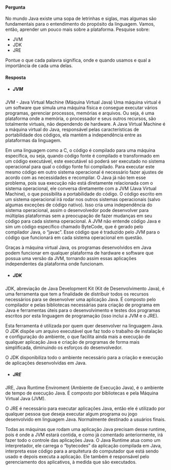 #### Pergunta
No mundo Java existe uma sopa de letrinhas e siglas, mas algumas são fundamentais para o entendimento do propósito da linguagem. Vamos, então, aprender um pouco mais sobre a plataforma. Pesquise sobre:

- JVM
- JDK
- JRE

Pontue o que cada palavra significa, onde e quando usamos e qual a importância de cada uma delas.

#### Resposta

* ##### JVM
JVM - Java Virtual Machine (Máquina Virtual Java)
Uma máquina virtual é um software que simula uma máquina física e consegue executar vários programas, gerenciar processos, memórias e arquivos. Ou seja, é uma plataforma onde a memória, o processador e seus outros recursos, são totalmente virtuais, não dependendo de hardware. 
A Java Virtual Machine é a máquina virtual do Java, responsável pelas características de portabilidade dos códigos, ela mantém a independência entre as plataformas da linguagem.

Em uma linguagem como a C, o código é compilado para uma máquina específica, ou seja, quando código fonte é compilado e transformado em um código executável, este executável só poderá ser executado no sistema operacional para qual o código fonte foi compilado. Para executar este mesmo código em outro sistema operacional é necessário fazer ajustes de acordo com as necessidades e recompilar.
O Java já não tem esse problema, pois sua execução não está diretamente relacionada com o sistema operacional, ele conversa diretamente com a JVM (Java Virtual Machine), o que possibilita a portabilidade do código. O código escrito em um sistema operacional irá rodar nos outros sistemas operacionais (salvo algumas exceções de código nativo). Isso cria uma independência do sistema operacional, assim o desenvolvedor pode desenvolver para múltiplas plataformas sem a preocupação de fazer mudanças em seu código para cada sistema operacional.
A JVM não entende código Java e sim um código específico chamado ByteCode, que é gerado pelo compilador Java, o “javac”. Esse código que é traduzido pelo JVM para o código que funcionará em cada sistema operacional em questão.

Graças à máquina virtual Java, os programas desenvolvidos em Java podem funcionar em qualquer plataforma de hardware e software que possua uma versão da JVM, tornando assim essas aplicações independentes da plataforma onde funcionam.

* ##### JDK
JDK, abreviação de Java Development Kit (Kit de Desenvolvimento Java), é uma ferramenta que tem a finalidade de distribuir todos os recursos necessários para se desenvolver uma aplicação Java. É composto pelo compilador e pelas bibliotecas necessárias para criação de programa em Java e ferramentas úteis para o desenvolvimento e testes dos programas escritos por esta linguagem de programação (isso inclui a JVM e o JRE).

Esta ferramenta é utilizada por quem quer desenvolver na linguagem Java. O JDK dispõe um arquivo executável que faz todo o trabalho de instalação e configuração do ambiente, o que facilita ainda mais a execução de qualquer aplicação Java e criação de programas de forma mais simplificada, diminuindo os esforços do desenvolvedor.

O JDK disponibiliza todo o ambiente necessário para a criação e execução de aplicações desenvolvidas em Java.

* ##### JRE

JRE, Java Runtime Enviroment (Ambiente de Execução Java), é o ambiente de tempo de execução Java. É composto por bibliotecas e pela Máquina Virtual Java (JVM).

O JRE é necessário para executar aplicações Java, então ele é utilizado por qualquer pessoa que deseja executar algum programa ou jogo desenvolvido em linguagem Java. Normalmente destinado a usuários finais.

Todas as máquinas que rodam uma aplicação Java precisam desse runtime, pois é onde a JVM estará contida, e como já comentado anteriormente, irá fazer todo o controle das aplicações Java. O Java Runtime atua como um interpretador, ele carrega o “bytecodes” da aplicação compilada em Java, interpreta esse código para a arquitetura do computador que está sendo usado e depois executa a aplicação. Ele também é responsável pelo gerenciamento dos aplicativos, à medida que são executados.
